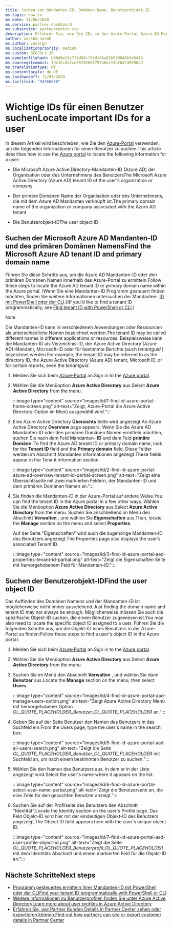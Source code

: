 ```yaml
---
title: Suchen von Mandanten-ID, Domänen Name, Benutzerobjekt-ID
ms.topic: how-to
ms.date: 11/06/2020
ms.service: partner-dashboard
ms.subservice: partnercenter-csp
description: Erfahren Sie, wie Sie IDs in der Azure-Portal Azure AD Mandanten-ID, Domänen Name oder bestimmte Benutzerobjekt-ID des Unternehmens finden. Einige Aufgaben benötigen diese Informationen.
author: varsha-sarah
ms.author: vavargh
ms.localizationpriority: medium
ms.custom: SEOJULY.20
ms.openlocfilehash: b88d6e11c7f4d56cf58d136a91b530688b3e5413
ms.sourcegitcommit: fdc32c0afce88f8266f75746ec15bf04745590ad
ms.translationtype: MT
ms.contentlocale: de-DE
ms.lasthandoff: 11/07/2020
ms.locfileid: "94360070"
---
```

# <a name="locate-important-ids-for-a-user"></a><span data-ttu-id="e4b42-104">Wichtige IDs für einen Benutzer suchen</span><span class="sxs-lookup"><span data-stu-id="e4b42-104">Locate important IDs for a user</span></span>

<span data-ttu-id="e4b42-105">In diesem Artikel wird beschrieben, wie Sie den [Azure-Portal](https://portal.azure.com/) verwenden, um die folgenden Informationen für einen Benutzer zu suchen:</span><span class="sxs-lookup"><span data-stu-id="e4b42-105">This article describes how to use the [Azure portal](https://portal.azure.com/) to locate the following information for a user:</span></span>

- <span data-ttu-id="e4b42-106">Die Microsoft Azure Active Directory-Mandanten-ID (Azure AD) der Organisation oder des Unternehmens des Benutzers</span><span class="sxs-lookup"><span data-stu-id="e4b42-106">The Microsoft Azure Active Directory (Azure AD) tenant ID of the user's organization or company</span></span>

- <span data-ttu-id="e4b42-107">Der primäre Domänen Name der Organisation oder des Unternehmens, die mit dem Azure AD Mandanten verknüpft ist.</span><span class="sxs-lookup"><span data-stu-id="e4b42-107">The primary domain name of the organization or company associated with the Azure AD tenant</span></span>

- <span data-ttu-id="e4b42-108">Die Benutzerobjekt-ID</span><span class="sxs-lookup"><span data-stu-id="e4b42-108">The user object ID</span></span>

## <a name="find-the-microsoft-azure-ad-tenant-id-and-primary-domain-name"></a><span data-ttu-id="e4b42-109">Suchen der Microsoft Azure AD Mandanten-ID und des primären Domänen Namens</span><span class="sxs-lookup"><span data-stu-id="e4b42-109">Find the Microsoft Azure AD tenant ID and primary domain name</span></span>

<span data-ttu-id="e4b42-110">Führen Sie diese Schritte aus, um die Azure AD Mandanten-ID oder den primären Domänen Namen innerhalb des Azure-Portal zu ermitteln.</span><span class="sxs-lookup"><span data-stu-id="e4b42-110">Follow these steps to locate the Azure AD tenant ID or primary domain name within the Azure portal.</span></span> <span data-ttu-id="e4b42-111">(Wenn Sie eine Mandanten-ID Programm gesteuert finden möchten, finden Sie weitere Informationen untersuchen der Mandanten- [ID mit PowerShell oder der CLI](/azure/active-directory/fundamentals/active-directory-how-to-find-tenant.md#find-tenant-id-with-powershell).)</span><span class="sxs-lookup"><span data-stu-id="e4b42-111">(If you'd like to find a tenant ID programmatically, see [Find tenant ID with PowerShell or CLI](/azure/active-directory/fundamentals/active-directory-how-to-find-tenant.md#find-tenant-id-with-powershell).)</span></span>

> [!NOTE]
> <span data-ttu-id="e4b42-112">Die Mandanten-ID kann in verschiedenen Anwendungen oder Ressourcen als unterschiedliche Namen bezeichnet werden.</span><span class="sxs-lookup"><span data-stu-id="e4b42-112">The tenant ID may be called different names in different applications or resources.</span></span> <span data-ttu-id="e4b42-113">Beispielsweise kann die Mandanten-ID als Verzeichnis-ID, der Azure Active Directory (Azure AD)-Mandant, Microsoft-ID oder für bestimmte Berichte (auch *tenantguid* ) bezeichnet werden.</span><span class="sxs-lookup"><span data-stu-id="e4b42-113">For example, the tenant ID may be referred to as the directory ID, the Azure Active Directory (Azure AD) tenant, Microsoft ID, or for certain reports, even the *tenantguid*.</span></span>

1. <span data-ttu-id="e4b42-114">Melden Sie sich beim [Azure-Portal](https://portal.azure.com/) an.</span><span class="sxs-lookup"><span data-stu-id="e4b42-114">Sign in to the [Azure portal](https://portal.azure.com/).</span></span>

2. <span data-ttu-id="e4b42-115">Wählen Sie die Menüoption **Azure Active Directory** aus.</span><span class="sxs-lookup"><span data-stu-id="e4b42-115">Select **Azure Active Directory** from the menu.</span></span>

   :::image type="content" source="images/id/1-find-id-azure-portal-home-screen.png" alt-text="Zeigt, Azure-Portal die Azure Active Directory-Option im Menü ausgewählt wird.":::

3. <span data-ttu-id="e4b42-117">Eine Azure Active Directory **Übersichts** Seite wird angezeigt.</span><span class="sxs-lookup"><span data-stu-id="e4b42-117">An Azure Active Directory **Overview** page appears.</span></span> <span data-ttu-id="e4b42-118">Wenn Sie die Azure AD Mandanten-ID oder den primären Domänen Namen ermitteln möchten, suchen Sie nach dem Feld Mandanten- **ID** und dem Feld **primäre Domäne** .</span><span class="sxs-lookup"><span data-stu-id="e4b42-118">To find the Azure AD tenant ID or primary domain name, look for the **Tenant ID** field and the **Primary domain** field.</span></span> <span data-ttu-id="e4b42-119">Diese Felder werden im Abschnitt Mandanten Informationen angezeigt.</span><span class="sxs-lookup"><span data-stu-id="e4b42-119">These fields appear in the Tenant information section.</span></span>

   :::image type="content" source="images/id/2-find-id-azure-portal-azure-ad-overview-tenant-id-partial-screen.png" alt-text="Zeigt eine Übersichtsseite mit zwei markierten Feldern, der Mandanten-ID und dem primären Domänen Namen an.":::

4. <span data-ttu-id="e4b42-121">Sie finden die Mandanten-ID in der Azure-Portal auf andere Weise.</span><span class="sxs-lookup"><span data-stu-id="e4b42-121">You can find the tenant ID in the Azure portal in a few other ways.</span></span> <span data-ttu-id="e4b42-122">Wählen Sie die Menüoption **Azure Active Directory** aus.</span><span class="sxs-lookup"><span data-stu-id="e4b42-122">Select **Azure Active Directory** from the menu.</span></span> <span data-ttu-id="e4b42-123">Suchen Sie anschließend im Menü den Abschnitt **Verwalten** , und wählen Sie **Eigenschaften** aus.</span><span class="sxs-lookup"><span data-stu-id="e4b42-123">Then, locate the **Manage** section on the menu and select **Properties**.</span></span>

   <span data-ttu-id="e4b42-124">Auf der Seite "Eigenschaften" wird auch die zugehörige Mandanten-ID des Benutzers angezeigt.</span><span class="sxs-lookup"><span data-stu-id="e4b42-124">The Properties page also displays the user's associated Tenant ID.</span></span>

   :::image type="content" source="images/id/3-find-id-azure-portal-aad-properties-tenant-id-partial.png" alt-text="Zeigt die Eigenschaften Seite mit hervorgehobenem Feld für Mandanten-ID.":::

## <a name="find-the-user-object-id"></a><span data-ttu-id="e4b42-126">Suchen der Benutzerobjekt-ID</span><span class="sxs-lookup"><span data-stu-id="e4b42-126">Find the user object ID</span></span>

<span data-ttu-id="e4b42-127">Das Auffinden des Domänen Namens und der Mandanten-ID ist möglicherweise nicht immer ausreichend.</span><span class="sxs-lookup"><span data-stu-id="e4b42-127">Just finding the domain name and tenant ID may not always be enough.</span></span> <span data-ttu-id="e4b42-128">Möglicherweise müssen Sie auch die spezifische Objekt-ID suchen, die einem Benutzer zugewiesen ist.</span><span class="sxs-lookup"><span data-stu-id="e4b42-128">You may also need to locate the specific object ID assigned to a user.</span></span> <span data-ttu-id="e4b42-129">Führen Sie die folgenden Schritte aus, um die Objekt-ID eines Benutzers in der Azure-Portal zu finden:</span><span class="sxs-lookup"><span data-stu-id="e4b42-129">Follow these steps to find a user's object ID in the Azure portal:</span></span>

1. <span data-ttu-id="e4b42-130">Melden Sie sich beim [Azure-Portal](https://portal.azure.com/) an.</span><span class="sxs-lookup"><span data-stu-id="e4b42-130">Sign in to the [Azure portal](https://portal.azure.com/).</span></span>

2. <span data-ttu-id="e4b42-131">Wählen Sie die Menüoption **Azure Active Directory** aus.</span><span class="sxs-lookup"><span data-stu-id="e4b42-131">Select **Azure Active Directory** from the menu.</span></span>

3. <span data-ttu-id="e4b42-132">Suchen Sie im Menü den Abschnitt **Verwalten** , und wählen Sie dann **Benutzer** aus.</span><span class="sxs-lookup"><span data-stu-id="e4b42-132">Locate the **Manage** section on the menu, then select **Users**.</span></span>

      :::image type="content" source="images/id/4-find-id-azure-portal-aad-manage-users-option.png" alt-text="Zeigt Azure Active Directory Menü mit hervorgehobener Option _OL_QUOTE_PLACEHOLDER_Benutzer_OL_QUOTE_PLACEHOLDER_ an.":::

4. <span data-ttu-id="e4b42-134">Geben Sie auf der Seite Benutzer den Namen des Benutzers in das Suchfeld ein.</span><span class="sxs-lookup"><span data-stu-id="e4b42-134">From the Users page, type the user's name in the search box.</span></span>

      :::image type="content" source="images/id/5-find-id-azure-portal-aad-all-users-search.png" alt-text="Zeigt die Seite _OL_QUOTE_PLACEHOLDER_Benutzer_OL_QUOTE_PLACEHOLDER_ mit Suchfeld an, um nach einem bestimmten Benutzer zu suchen.":::

5. <span data-ttu-id="e4b42-136">Wählen Sie den Namen des Benutzers aus, in dem er in der Liste angezeigt wird.</span><span class="sxs-lookup"><span data-stu-id="e4b42-136">Select the user's name where it appears on the list.</span></span>  

      :::image type="content" source="images/id/6-find-id-azure-portal-select-user-name-partial.png" alt-text="Zeigt die Benutzerseite an, die eine Zeile für den gesuchten Benutzer anzeigt.":::

6. <span data-ttu-id="e4b42-138">Suchen Sie auf der Profilseite des Benutzers den Abschnitt "Identität".</span><span class="sxs-lookup"><span data-stu-id="e4b42-138">Locate the Identity section on the user's Profile page.</span></span> <span data-ttu-id="e4b42-139">Das Feld Objekt-ID wird hier mit der eindeutigen Objekt-ID des Benutzers angezeigt.</span><span class="sxs-lookup"><span data-stu-id="e4b42-139">The Object ID field appears here with the user's unique object ID.</span></span>

      :::image type="content" source="images/id/7-find-id-azure-portal-aad-user-profile-object-id.png" alt-text="Zeigt die Seite _OL_QUOTE_PLACEHOLDER_Benutzerprofil_OL_QUOTE_PLACEHOLDER_ mit dem Identitäts Abschnitt und einem markierten Feld für die Objekt-ID an.":::

## <a name="next-steps"></a><span data-ttu-id="e4b42-141">Nächste Schritte</span><span class="sxs-lookup"><span data-stu-id="e4b42-141">Next steps</span></span>

- [<span data-ttu-id="e4b42-142">Programm gesteuertes ermitteln Ihrer Mandanten-ID mit PowerShell oder der CLI</span><span class="sxs-lookup"><span data-stu-id="e4b42-142">Find your tenant ID programmatically with PowerShell or CLI</span></span>](/azure/active-directory/fundamentals/active-directory-how-to-find-tenant)
- [<span data-ttu-id="e4b42-143">Weitere Informationen zu Benutzerprofilen finden Sie unter Azure Active Directory</span><span class="sxs-lookup"><span data-stu-id="e4b42-143">Learn more about user profiles in Azure Active Directory</span></span>](/azure/active-directory/fundamentals/active-directory-users-profile-azure-portal)
- [<span data-ttu-id="e4b42-144">Erfahren Sie, wie Partner Kunden Details in Partner Center sehen oder exportieren können.</span><span class="sxs-lookup"><span data-stu-id="e4b42-144">Find out how partners can see or export customer details in Partner Center</span></span>](see-your-customer-list.md)
